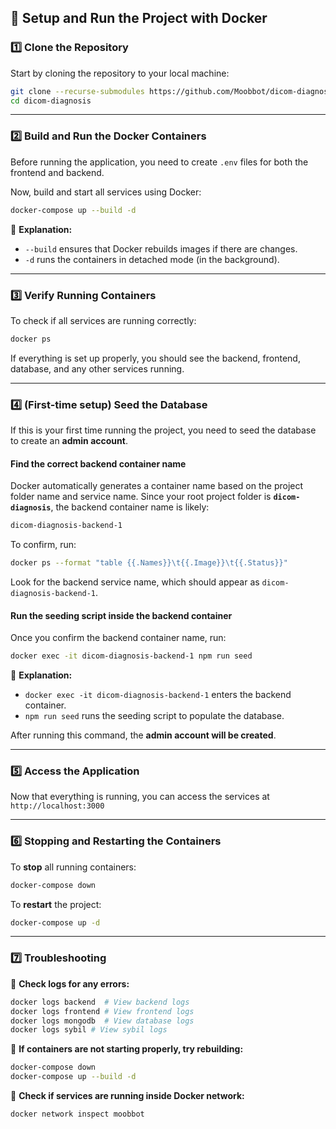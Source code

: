 ## **🚀 Setup and Run the Project with Docker**

### **1️⃣ Clone the Repository**
Start by cloning the repository to your local machine:

```sh
git clone --recurse-submodules https://github.com/Moobbot/dicom-diagnosis.git
cd dicom-diagnosis
```

---

### **2️⃣ Build and Run the Docker Containers**
Before running the application, you need to create `.env` files for both the frontend and backend. 

Now, build and start all services using Docker:

```sh
docker-compose up --build -d
```

📌 **Explanation:**
- `--build` ensures that Docker rebuilds images if there are changes.
- `-d` runs the containers in detached mode (in the background).

---

### **3️⃣ Verify Running Containers**
To check if all services are running correctly:

```sh
docker ps
```

If everything is set up properly, you should see the backend, frontend, database, and any other services running.

---

### **4️⃣ (First-time setup) Seed the Database**

If this is your first time running the project, you need to seed the database to create an **admin account**.

#### **Find the correct backend container name**
Docker automatically generates a container name based on the project folder name and service name. Since your root project folder is **`dicom-diagnosis`**, the backend container name is likely:

```sh
dicom-diagnosis-backend-1
```

To confirm, run:
```sh
docker ps --format "table {{.Names}}\t{{.Image}}\t{{.Status}}"
```
Look for the backend service name, which should appear as `dicom-diagnosis-backend-1`.

#### **Run the seeding script inside the backend container**
Once you confirm the backend container name, run:

```sh
docker exec -it dicom-diagnosis-backend-1 npm run seed
```

📌 **Explanation:**
- `docker exec -it dicom-diagnosis-backend-1` enters the backend container.
- `npm run seed` runs the seeding script to populate the database.

After running this command, the **admin account will be created**.

---

### **5️⃣ Access the Application**
Now that everything is running, you can access the services at `http://localhost:3000`


---

### **6️⃣ Stopping and Restarting the Containers**
To **stop** all running containers:

```sh
docker-compose down
```

To **restart** the project:

```sh
docker-compose up -d
```

---

### **7️⃣ Troubleshooting**
📌 **Check logs for any errors:**
```sh
docker logs backend  # View backend logs
docker logs frontend # View frontend logs
docker logs mongodb  # View database logs
docker logs sybil # View sybil logs
```

📌 **If containers are not starting properly, try rebuilding:**
```sh
docker-compose down
docker-compose up --build -d
```

📌 **Check if services are running inside Docker network:**
```sh
docker network inspect moobbot
```